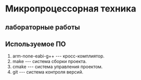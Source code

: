 # Микропроцессорная техника
## лабораторные работы

## Используемое ПО

1. arm-none-eabi-g++ --- кросс-комплиятор.
1. make --- система сборки проекта.
1. cmake --- система управления проектом.
1. git --- система контроля версий.